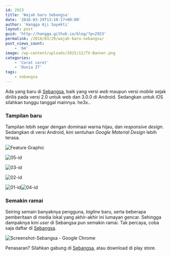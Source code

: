 ```yaml
---
id: 2923
title: 'Wajah baru Sebangsa'
date: '2016-03-29T13:10:17+00:00'
author: 'Hangga Aji Sayekti'
layout: post
guid: 'http://hangga.github.io/blog/?p=2923'
permalink: /2016/03/29/wajah-baru-sebangsa/
post_views_count:
    - '64'
image: /wp-content/uploads/2015/12/TV-Banner.png
categories:
    - 'Corat coret'
    - 'Dunia IT'
tags:
    - sebangsa
---
```


Ada yang baru di [Sebangsa](https://sebangsa.com "https://sebangsa.com"), baik yang versi *web* maupun versi *mobile* sejak dirilis pada versi 2.0 untuk web dan 3.0.0 di Android. Sedangkan untuk iOS silahkan tunggu tanggal mainnya. he3x..

### Tampilan baru

Tampilan lebih segar dengan dominasi warna hijau, dan *responsive design*. Sedangkan di versi Android, kini sentuhan *Google Material Design* lebih terasa.

![Feature Graphic](http://hangga.github.io/blog/wp-content/uploads/2016/03/Feature-Graphic-510x249.png)

![05-id](http://hangga.github.io/blog/wp-content/uploads/2016/03/05-id1-169x300.png)

![03-id](http://hangga.github.io/blog/wp-content/uploads/2016/03/03-id-169x300.png)

![02-id](http://hangga.github.io/blog/wp-content/uploads/2016/03/02-id-169x300.png)

![01-id](http://hangga.github.io/blog/wp-content/uploads/2016/03/01-id-169x300.png)![04-id](http://hangga.github.io/blog/wp-content/uploads/2016/03/04-id1-169x300.png)

### Semakin ramai

Seiring semain banyaknya pengguna, *tagline* baru, serta beberapa pemberitaan di media lokal yang akhir-akhir ini lumayan gencar. Sehingga dampaknya kini *user* di Sebangsa pun semakin ramai. Tak percaya, coba saja daftar di [Sebangsa](https://sebangsa.com "https://sebangsa.com").

![Screenshot-Sebangsa - Google Chrome](http://hangga.github.io/blog/wp-content/uploads/2016/03/Screenshot-Sebangsa-Google-Chrome-510x279.png)

Penasaran? Silahkan gabung di [Sebangsa](https://sebangsa.com "https://sebangsa.com"), atau download di play store.